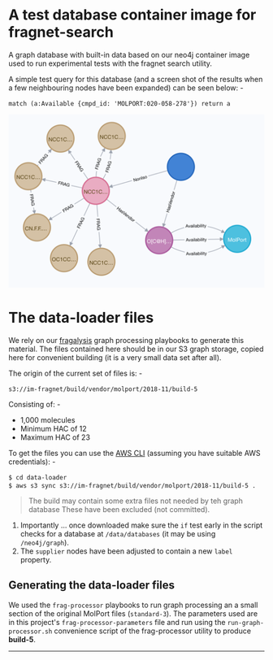 # A test database container image for fragnet-search
A graph database with built-in data based on our neo4j container image
used to run experimental tests with the fragnet search utility.

A simple test query for this database (and a screen shot of the results
when a few neighbouring nodes have been expanded) can be seen below: -

    match (a:Available {cmpd_id: 'MOLPORT:020-058-278'}) return a
    
![MOLPORT:020-058-278](020-058-278.png "MOLPORT:020-058-278")


# The data-loader files
We rely on our [fragalysis] graph processing playbooks to generate this
material. The files contained here should be in our S3 graph storage,
copied here for convenient building (it is a very small data set after all).

The origin of the current set of files is: -

    s3://im-fragnet/build/vendor/molport/2018-11/build-5

Consisting of: -

-   1,000 molecules
-   Minimum HAC of 12
-   Maximum HAC of 23
 
To get the files you can use the [AWS CLI]
(assuming you have suitable AWS credentials): -

    $ cd data-loader
    $ aws s3 sync s3://im-fragnet/build/vendor/molport/2018-11/build-5 .

>   The build may contain some extra files not needed by teh graph database
    These have been excluded (not committed).
    
1.  Importantly ... once downloaded make sure the `if` test early in the
    script checks for a database at `/data/databases`
    (it may be using ` /neo4j/graph`).
1.  The `supplier` nodes have been adjusted to contain a new `label` property.
    
## Generating the data-loader files
We used the `frag-processor` playbooks to run graph processing an a small
section of the original MolPort files (`standard-3`). The parameters used
are in this project's `frag-processor-parameters` file and run using the
`run-graph-processor.sh` convenience script of the frag-processor utility
to produce **build-5**.

---

[aws cli]: https://pypi.org/project/awscli/
[fragalysis]: https://github.com/InformaticsMatters/fragalysis/tree/1-fragnet
